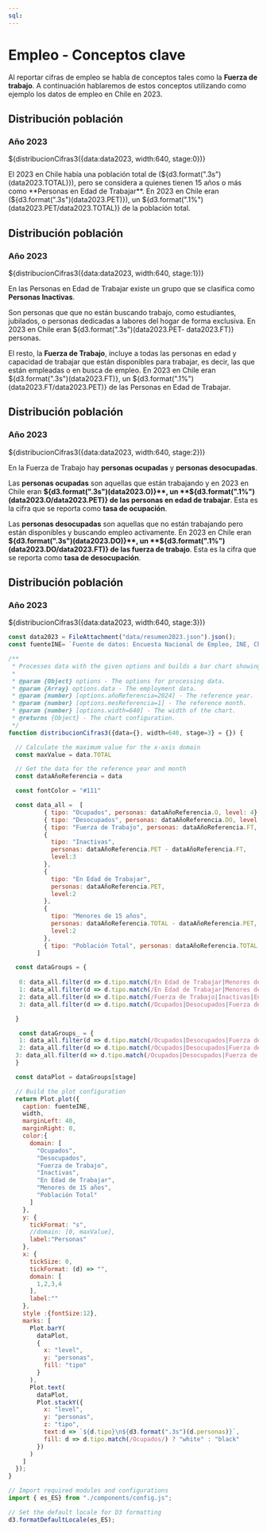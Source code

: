 ```yaml
---
sql:
---
```


# Empleo - Conceptos clave 


Al reportar cifras de empleo se habla de conceptos tales como la **Fuerza de trabajo**. A continuación hablaremos de estos conceptos utilizando como ejemplo los datos de empleo en Chile en 2023. 

<div class="card">
<h2>Distribución población</h2>
<h3>Año 2023</h3>
<div>${distribucionCifras3({data:data2023, width:640, stage:0})}</div>
</div><!--card-->

El 2023 en Chile había una población total de (${d3.format(".3s")(data2023.TOTAL)}), pero se considera a quienes tienen 15 años o más como **Personas en Edad de Trabajar**.  En 2023 en Chile eran (${d3.format(".3s")(data2023.PET)}), un ${d3.format(".1%")(data2023.PET/data2023.TOTAL)} de la población total.


<div class="card">
<h2>Distribución población</h2>
<h3>Año 2023</h3>
<div>${distribucionCifras3({data:data2023, width:640, stage:1})}</div>

</div><!--card-->


En las Personas en Edad de Trabajar existe un grupo que se clasifica como **Personas Inactivas**.  

Son personas que que no están buscando trabajo, como estudiantes, jubilados, o personas dedicadas a labores del hogar de forma exclusiva. En 2023 en Chile eran ${d3.format(".3s")(data2023.PET- data2023.FT)} personas.

El resto, la **Fuerza de Trabajo**, incluye a todas las personas en edad y capacidad de trabajar que están disponibles para trabajar, es decir, las que están empleadas o en busca de empleo. En 2023 en Chile eran ${d3.format(".3s")(data2023.FT)}, un ${d3.format(".1%")(data2023.FT/data2023.PET)} de las Personas en Edad de Trabajar.

<div class="card">
<h2>Distribución población</h2>
<h3>Año 2023</h3>
<div>${distribucionCifras3({data:data2023, width:640, stage:2})}</div>
</div><!--card-->


En la Fuerza de Trabajo hay **personas ocupadas** y **personas desocupadas**.

Las **personas ocupadas** son aquellas que están trabajando y en 2023 en Chile eran **${d3.format(".3s")(data2023.O)}**, un **${d3.format(".1%")(data2023.O/data2023.PET)} de las personas en edad de trabajar**.  Esta es la cifra que se reporta como **tasa de ocupación**.

Las **personas desocupadas** son aquellas que no están trabajando pero están disponibles y buscando empleo activamente. En 2023 en Chile eran **${d3.format(".3s")(data2023.DO)}**, un **${d3.format(".1%")(data2023.DO/data2023.FT)} de las fuerza de trabajo**. Esta es la cifra que se reporta como **tasa de desocupación**.

<div class="card">
<h2>Distribución población</h2>
<h3>Año 2023</h3>
<div>${distribucionCifras3({data:data2023, width:640, stage:3})}</div>
</div><!--card-->


```js
const data2023 = FileAttachment("data/resumen2023.json").json();
const fuenteINE= `Fuente de datos: Encuesta Nacional de Empleo, INE, Chile`;
``` 

```js
/**
 * Processes data with the given options and builds a bar chart showing the distribution of the population.
 * 
 * @param {Object} options - The options for processing data.
 * @param {Array} options.data - The employment data.
 * @param {number} [options.añoReferencia=2024] - The reference year.
 * @param {number} [options.mesReferencia=1] - The reference month.
 * @param {number} [options.width=640] - The width of the chart.
 * @returns {Object} - The chart configuration.
 */
function distribucionCifras3({data={}, width=640, stage=3} = {}) {

  // Calculate the maximum value for the x-axis domain
  const maxValue = data.TOTAL

  // Get the data for the reference year and month
  const dataAñoReferencia = data

  const fontColor = "#111"

  const data_all =  [
          { tipo: "Ocupados", personas: dataAñoReferencia.O, level: 4},
          { tipo: "Desocupados", personas: dataAñoReferencia.DO, level: 4 },
          { tipo: "Fuerza de Trabajo", personas: dataAñoReferencia.FT, level:3 },
          {
            tipo: "Inactivas",
            personas: dataAñoReferencia.PET - dataAñoReferencia.FT,
            level:3
          },
          {
            tipo: "En Edad de Trabajar",
            personas: dataAñoReferencia.PET,
            level:2
          },
          {
            tipo: "Menores de 15 años",
            personas: dataAñoReferencia.TOTAL - dataAñoReferencia.PET,
            level:2
          },
          { tipo: "Población Total", personas: dataAñoReferencia.TOTAL , level:1}
        ]

  const dataGroups = {
    
   0: data_all.filter(d => d.tipo.match(/En Edad de Trabajar|Menores de 15 años|Población Tota|Fuerza de Trabajo|Inactivas|Ocupados|Desocupados/)),
   1: data_all.filter(d => d.tipo.match(/En Edad de Trabajar|Menores de 15 años|Población Tota/)),
   2: data_all.filter(d => d.tipo.match(/Fuerza de Trabajo|Inactivas|En Edad de Trabajar/)),
   3: data_all.filter(d => d.tipo.match(/Ocupados|Desocupados|Fuerza de Trabajo/))

  }

   const dataGroups_ = {
   1: data_all.filter(d => d.tipo.match(/Ocupados|Desocupados|Fuerza de Trabajo/)),
   2: data_all.filter(d => d.tipo.match(/Ocupados|Desocupados|Fuerza de Trabajo|Inactivas|En Edad de Trabajar/)),
  3: data_all.filter(d => d.tipo.match(/Ocupados|Desocupados|Fuerza de Trabajo|Inactivas|En Edad de Trabajar|Menores de 15 años|Población Total/))
  }

  const dataPlot = dataGroups[stage]

  // Build the plot configuration
  return Plot.plot({
    caption: fuenteINE,
    width,
    marginLeft: 40,
    marginRight: 0,
    color:{
      domain: [
        "Ocupados",
        "Desocupados",
        "Fuerza de Trabajo",
        "Inactivas",
        "En Edad de Trabajar",
        "Menores de 15 años",
        "Población Total"
      ]
    },
    y: { 
      tickFormat: "s", 
      //domain: [0, maxValue],       
      label:"Personas"
    },
    x: {
      tickSize: 0,
      tickFormat: (d) => "",
      domain: [
        1,2,3,4
      ],
      label:""
    },
    style :{fontSize:12},
    marks: [
      Plot.barY(
        dataPlot,
        {
          x: "level",
          y: "personas",
          fill: "tipo"
        }
      ),
      Plot.text(
        dataPlot,
        Plot.stackY({
          x: "level",
          y: "personas",
          z: "tipo",
          text:d => `${d.tipo}\n${d3.format(".3s")(d.personas)}`,
          fill: d => d.tipo.match(/Ocupados/) ? "white" : "black"
        })
      )
    ]
  });
}

```

```js
// Import required modules and configurations
import { es_ES} from "./components/config.js";

// Set the default locale for D3 formatting
d3.formatDefaultLocale(es_ES);
```